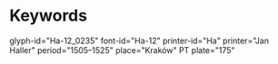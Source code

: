 # Keywords
glyph-id="Ha-12_0235"
font-id="Ha-12"
printer-id="Ha"
printer="Jan Haller"
period="1505–1525"
place="Kraków"
PT plate="175"
